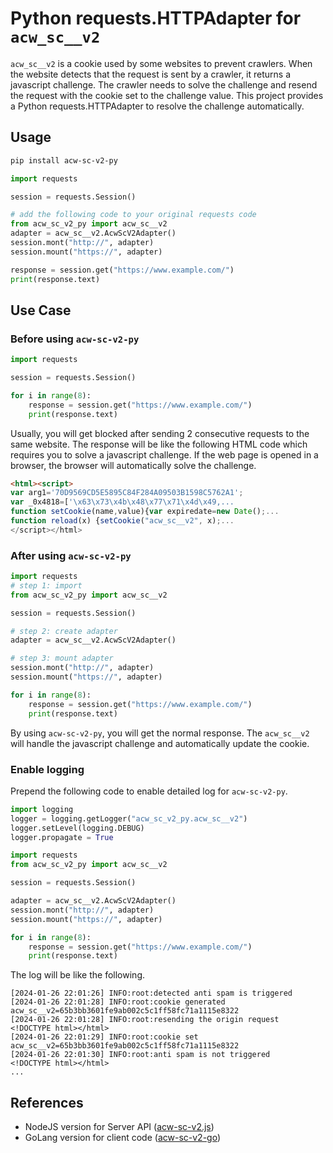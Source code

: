# Python requests.HTTPAdapter for `acw_sc__v2`

`acw_sc__v2` is a cookie used by some websites to prevent crawlers.
When the website detects that the request is sent by a crawler, it returns a javascript challenge. The crawler needs to solve the challenge and resend the request with the cookie set to the challenge value.
This project provides a Python requests.HTTPAdapter to resolve the challenge automatically.

## Usage

```bash
pip install acw-sc-v2-py
```

```python
import requests

session = requests.Session()

# add the following code to your original requests code
from acw_sc_v2_py import acw_sc__v2 
adapter = acw_sc__v2.AcwScV2Adapter()
session.mont("http://", adapter)
session.mount("https://", adapter)

response = session.get("https://www.example.com/")
print(response.text)
```

## Use Case

### Before using `acw-sc-v2-py`

``` python
import requests

session = requests.Session()

for i in range(8):
    response = session.get("https://www.example.com/")
    print(response.text)
```

Usually, you will get blocked after sending 2 consecutive requests to
the same website. The response will be like the following HTML code
which requires you to solve a javascript challenge. If the web page is
opened in a browser, the browser will automatically solve the challenge.

``` html
<html><script>
var arg1='70D9569CD5E5895C84F284A09503B1598C5762A1';
var _0x4818=['\x63\x73\x4b\x48\x77\x71\x4d\x49,...
function setCookie(name,value){var expiredate=new Date();...
function reload(x) {setCookie("acw_sc__v2", x);...
</script></html>
```

### After using `acw-sc-v2-py`

``` python
import requests
# step 1: import
from acw_sc_v2_py import acw_sc__v2 

session = requests.Session()

# step 2: create adapter
adapter = acw_sc__v2.AcwScV2Adapter()

# step 3: mount adapter
session.mont("http://", adapter)
session.mount("https://", adapter)

for i in range(8):
    response = session.get("https://www.example.com/")
    print(response.text)
```

By using `acw-sc-v2-py`, you will get the normal response. The
`acw_sc__v2` will handle the javascript challenge and automatically
update the cookie.

### Enable logging

Prepend the following code to enable detailed log for `acw-sc-v2-py`.

``` python
import logging
logger = logging.getLogger("acw_sc_v2_py.acw_sc__v2")
logger.setLevel(logging.DEBUG)
logger.propagate = True

import requests
from acw_sc_v2_py import acw_sc__v2 

session = requests.Session()

adapter = acw_sc__v2.AcwScV2Adapter()
session.mont("http://", adapter)
session.mount("https://", adapter)

for i in range(8):
    response = session.get("https://www.example.com/")
    print(response.text)
```

The log will be like the following.

``` plain
[2024-01-26 22:01:26] INFO:root:detected anti spam is triggered
[2024-01-26 22:01:28] INFO:root:cookie generated acw_sc__v2=65b3bb3601fe9ab002c5c1ff58fc71a1115e8322
[2024-01-26 22:01:28] INFO:root:resending the origin request
<!DOCTYPE html></html>
[2024-01-26 22:01:29] INFO:root:cookie set acw_sc__v2=65b3bb3601fe9ab002c5c1ff58fc71a1115e8322
[2024-01-26 22:01:30] INFO:root:anti spam is not triggered
<!DOCTYPE html></html>
...
```

## References

* NodeJS version for Server API ([acw-sc-v2.js](https://github.com/WangYihang/acw-sc-v2.js))
* GoLang version for client code ([acw-sc-v2-go](https://github.com/WangYihang/acw-sc-v2-go))